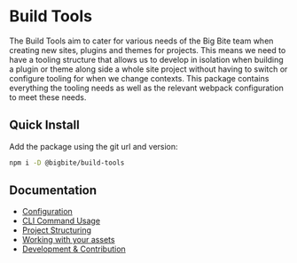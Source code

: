 # Build Tools
The Build Tools aim to cater for various needs of the Big Bite team when creating new sites, plugins and themes for projects. This means we need to have a tooling structure that allows us to develop in isolation when building a plugin or theme along side a whole site project without having to switch or configure tooling for when we change contexts. This package contains everything the tooling needs as well as the relevant webpack configuration to meet these needs.

## Quick Install
Add the package using the git url and version:

```bash
npm i -D @bigbite/build-tools
```

## Documentation
* [Configuration](Config.md)
* [CLI Command Usage](CLI-Command-Usage.md)
* [Project Structuring](Project-Structuring.md)
* [Working with your assets](Working-with-your-assets.md)
* [Development & Contribution](Development-&-Contribution.md)